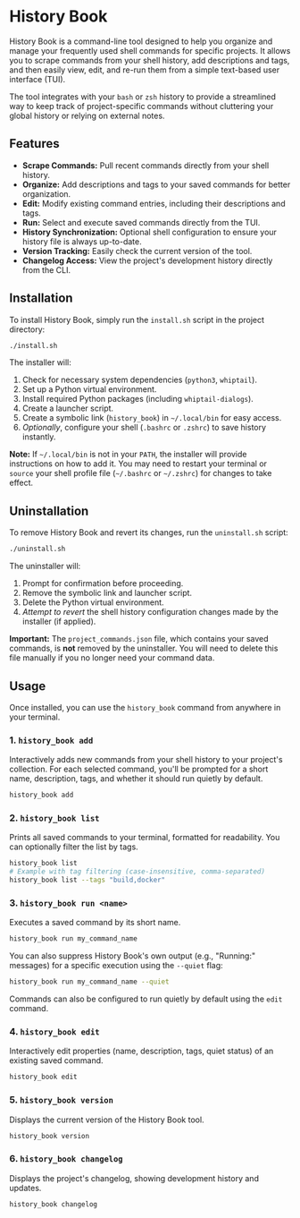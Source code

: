 # History Book

History Book is a command-line tool designed to help you organize and manage your frequently used shell commands for specific projects. It allows you to scrape commands from your shell history, add descriptions and tags, and then easily view, edit, and re-run them from a simple text-based user interface (TUI).

The tool integrates with your `bash` or `zsh` history to provide a streamlined way to keep track of project-specific commands without cluttering your global history or relying on external notes.

## Features

* **Scrape Commands:** Pull recent commands directly from your shell history.
* **Organize:** Add descriptions and tags to your saved commands for better organization.
* **Edit:** Modify existing command entries, including their descriptions and tags.
* **Run:** Select and execute saved commands directly from the TUI.
* **History Synchronization:** Optional shell configuration to ensure your history file is always up-to-date.
* **Version Tracking:** Easily check the current version of the tool.
* **Changelog Access:** View the project's development history directly from the CLI.

## Installation

To install History Book, simply run the `install.sh` script in the project directory:

```bash
./install.sh
```

The installer will:
1.  Check for necessary system dependencies (`python3`, `whiptail`).
2.  Set up a Python virtual environment.
3.  Install required Python packages (including `whiptail-dialogs`).
4.  Create a launcher script.
5.  Create a symbolic link (`history_book`) in `~/.local/bin` for easy access.
6.  *Optionally*, configure your shell (`.bashrc` or `.zshrc`) to save history instantly.

**Note:** If `~/.local/bin` is not in your `PATH`, the installer will provide instructions on how to add it. You may need to restart your terminal or `source` your shell profile file (`~/.bashrc` or `~/.zshrc`) for changes to take effect.

## Uninstallation

To remove History Book and revert its changes, run the `uninstall.sh` script:

```bash
./uninstall.sh
```

The uninstaller will:
1.  Prompt for confirmation before proceeding.
2.  Remove the symbolic link and launcher script.
3.  Delete the Python virtual environment.
4.  *Attempt to revert* the shell history configuration changes made by the installer (if applied).

**Important:** The `project_commands.json` file, which contains your saved commands, is **not** removed by the uninstaller. You will need to delete this file manually if you no longer need your command data.

## Usage

Once installed, you can use the `history_book` command from anywhere in your terminal.

### 1. `history_book add`

Interactively adds new commands from your shell history to your project's collection. For each selected command, you'll be prompted for a short name, description, tags, and whether it should run quietly by default.

```bash
history_book add
```

### 2. `history_book list`

Prints all saved commands to your terminal, formatted for readability. You can optionally filter the list by tags.

```bash
history_book list
# Example with tag filtering (case-insensitive, comma-separated)
history_book list --tags "build,docker"
```

### 3. `history_book run <name>`

Executes a saved command by its short name.

```bash
history_book run my_command_name
```

You can also suppress History Book's own output (e.g., "Running:" messages) for a specific execution using the `--quiet` flag:

```bash
history_book run my_command_name --quiet
```

Commands can also be configured to run quietly by default using the `edit` command.

### 4. `history_book edit`

Interactively edit properties (name, description, tags, quiet status) of an existing saved command.

```bash
history_book edit
```

### 5. `history_book version`

Displays the current version of the History Book tool.

```bash
history_book version
```

### 6. `history_book changelog`

Displays the project's changelog, showing development history and updates.

```bash
history_book changelog
	